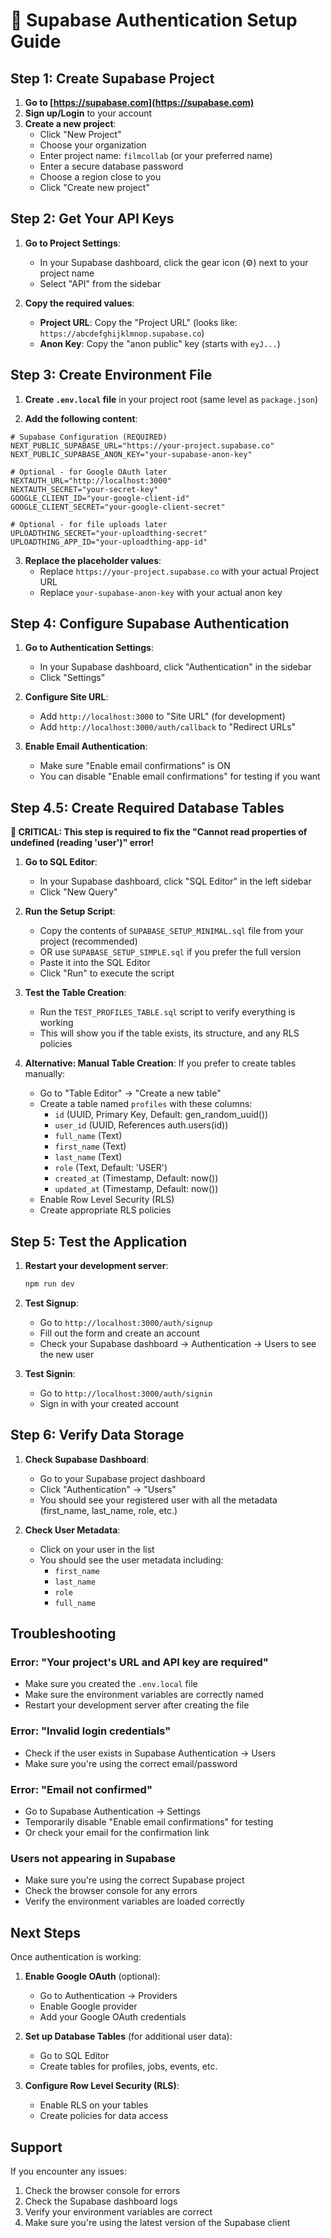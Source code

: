 # 🔧 Supabase Authentication Setup Guide

## Step 1: Create Supabase Project

1. **Go to [https://supabase.com](https://supabase.com)**
2. **Sign up/Login** to your account
3. **Create a new project**:
   - Click "New Project"
   - Choose your organization
   - Enter project name: `filmcollab` (or your preferred name)
   - Enter a secure database password
   - Choose a region close to you
   - Click "Create new project"

## Step 2: Get Your API Keys

1. **Go to Project Settings**:
   - In your Supabase dashboard, click the gear icon (⚙️) next to your project name
   - Select "API" from the sidebar

2. **Copy the required values**:
   - **Project URL**: Copy the "Project URL" (looks like: `https://abcdefghijklmnop.supabase.co`)
   - **Anon Key**: Copy the "anon public" key (starts with `eyJ...`)

## Step 3: Create Environment File

1. **Create `.env.local` file** in your project root (same level as `package.json`)

2. **Add the following content**:

```env
# Supabase Configuration (REQUIRED)
NEXT_PUBLIC_SUPABASE_URL="https://your-project.supabase.co"
NEXT_PUBLIC_SUPABASE_ANON_KEY="your-supabase-anon-key"

# Optional - for Google OAuth later
NEXTAUTH_URL="http://localhost:3000"
NEXTAUTH_SECRET="your-secret-key"
GOOGLE_CLIENT_ID="your-google-client-id"
GOOGLE_CLIENT_SECRET="your-google-client-secret"

# Optional - for file uploads later
UPLOADTHING_SECRET="your-uploadthing-secret"
UPLOADTHING_APP_ID="your-uploadthing-app-id"
```

3. **Replace the placeholder values**:
   - Replace `https://your-project.supabase.co` with your actual Project URL
   - Replace `your-supabase-anon-key` with your actual anon key

## Step 4: Configure Supabase Authentication

1. **Go to Authentication Settings**:
   - In your Supabase dashboard, click "Authentication" in the sidebar
   - Click "Settings"

2. **Configure Site URL**:
   - Add `http://localhost:3000` to "Site URL" (for development)
   - Add `http://localhost:3000/auth/callback` to "Redirect URLs"

3. **Enable Email Authentication**:
   - Make sure "Enable email confirmations" is ON
   - You can disable "Enable email confirmations" for testing if you want

## Step 4.5: Create Required Database Tables

**🚨 CRITICAL: This step is required to fix the "Cannot read properties of undefined (reading 'user')" error!**

1. **Go to SQL Editor**:
   - In your Supabase dashboard, click "SQL Editor" in the left sidebar
   - Click "New Query"

2. **Run the Setup Script**:
   - Copy the contents of `SUPABASE_SETUP_MINIMAL.sql` file from your project (recommended)
   - OR use `SUPABASE_SETUP_SIMPLE.sql` if you prefer the full version
   - Paste it into the SQL Editor
   - Click "Run" to execute the script

3. **Test the Table Creation**:
   - Run the `TEST_PROFILES_TABLE.sql` script to verify everything is working
   - This will show you if the table exists, its structure, and any RLS policies

4. **Alternative: Manual Table Creation**:
   If you prefer to create tables manually:
   - Go to "Table Editor" → "Create a new table"
   - Create a table named `profiles` with these columns:
     - `id` (UUID, Primary Key, Default: gen_random_uuid())
     - `user_id` (UUID, References auth.users(id))
     - `full_name` (Text)
     - `first_name` (Text)
     - `last_name` (Text)
     - `role` (Text, Default: 'USER')
     - `created_at` (Timestamp, Default: now())
     - `updated_at` (Timestamp, Default: now())
   - Enable Row Level Security (RLS)
   - Create appropriate RLS policies

## Step 5: Test the Application

1. **Restart your development server**:
   ```bash
   npm run dev
   ```

2. **Test Signup**:
   - Go to `http://localhost:3000/auth/signup`
   - Fill out the form and create an account
   - Check your Supabase dashboard → Authentication → Users to see the new user

3. **Test Signin**:
   - Go to `http://localhost:3000/auth/signin`
   - Sign in with your created account

## Step 6: Verify Data Storage

1. **Check Supabase Dashboard**:
   - Go to your Supabase project dashboard
   - Click "Authentication" → "Users"
   - You should see your registered user with all the metadata (first_name, last_name, role, etc.)

2. **Check User Metadata**:
   - Click on your user in the list
   - You should see the user metadata including:
     - `first_name`
     - `last_name`
     - `role`
     - `full_name`

## Troubleshooting

### Error: "Your project's URL and API key are required"
- Make sure you created the `.env.local` file
- Make sure the environment variables are correctly named
- Restart your development server after creating the file

### Error: "Invalid login credentials"
- Check if the user exists in Supabase Authentication → Users
- Make sure you're using the correct email/password

### Error: "Email not confirmed"
- Go to Supabase Authentication → Settings
- Temporarily disable "Enable email confirmations" for testing
- Or check your email for the confirmation link

### Users not appearing in Supabase
- Make sure you're using the correct Supabase project
- Check the browser console for any errors
- Verify the environment variables are loaded correctly

## Next Steps

Once authentication is working:

1. **Enable Google OAuth** (optional):
   - Go to Authentication → Providers
   - Enable Google provider
   - Add your Google OAuth credentials

2. **Set up Database Tables** (for additional user data):
   - Go to SQL Editor
   - Create tables for profiles, jobs, events, etc.

3. **Configure Row Level Security (RLS)**:
   - Enable RLS on your tables
   - Create policies for data access

## Support

If you encounter any issues:
1. Check the browser console for errors
2. Check the Supabase dashboard logs
3. Verify your environment variables are correct
4. Make sure you're using the latest version of the Supabase client
